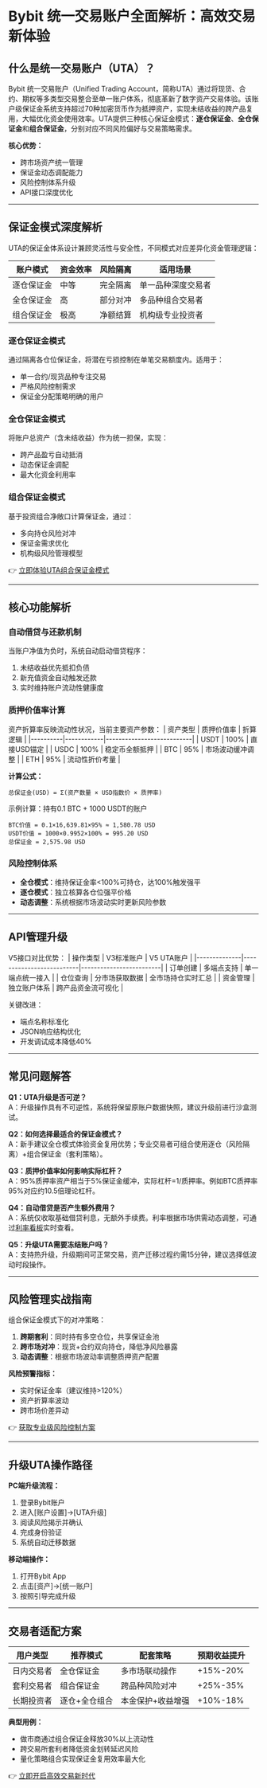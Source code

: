 # Bybit 统一交易账户全面解析：高效交易新体验

## 什么是统一交易账户（UTA）？

Bybit 统一交易账户（Unified Trading Account，简称UTA）通过将现货、合约、期权等多类型交易整合至单一账户体系，彻底革新了数字资产交易体验。该账户级保证金系统支持超过70种加密货币作为抵押资产，实现未结收益的跨产品复用，大幅优化资金使用效率。UTA提供三种核心保证金模式：**逐仓保证金**、**全仓保证金**和**组合保证金**，分别对应不同风险偏好与交易策略需求。

**核心优势：**
- 跨市场资产统一管理
- 保证金动态调配能力
- 风险控制体系升级
- API接口深度优化

---

## 保证金模式深度解析

UTA的保证金体系设计兼顾灵活性与安全性，不同模式对应差异化资金管理逻辑：

| 账户模式      | 资金效率 | 风险隔离 | 适用场景                  |
|---------------|----------|----------|---------------------------|
| 逐仓保证金    | 中等     | 完全隔离 | 单一品种深度交易者        |
| 全仓保证金    | 高       | 部分对冲 | 多品种组合交易者          |
| 组合保证金    | 极高     | 净额结算 | 机构级专业投资者          |

### 逐仓保证金模式
通过隔离各仓位保证金，将潜在亏损控制在单笔交易额度内。适用于：
- 单一合约/现货品种专注交易
- 严格风险控制需求
- 保证金分配策略明确的用户

### 全仓保证金模式
将账户总资产（含未结收益）作为统一担保，实现：
- 跨产品盈亏自动抵消
- 动态保证金调配
- 最大化资金利用率

### 组合保证金模式
基于投资组合净敞口计算保证金，通过：
- 多向持仓风险对冲
- 保证金需求优化
- 机构级风险管理模型

👉 [立即体验UTA组合保证金模式](https://bit.ly/okx_welcome)

---

## 核心功能解析

### 自动借贷与还款机制
当账户净值为负时，系统自动启动借贷程序：
1. 未结收益优先抵扣负债
2. 新充值资金自动触发还款
3. 实时维持账户流动性健康度

### 质押价值率计算
资产折算率反映流动性状况，当前主要资产参数：
| 资产类型 | 质押价值率 | 折算逻辑                  |
|----------|------------|---------------------------|
| USDT     | 100%       | 直接USD锚定               |
| USDC     | 100%       | 稳定币全额抵押            |
| BTC      | 95%        | 市场波动缓冲调整          |
| ETH      | 95%        | 流动性折价考量            |

**计算公式：**
```
总保证金(USD) = Σ(资产数量 × USD指数价 × 质押率)
```
示例计算：持有0.1 BTC + 1000 USDT的账户
```
BTC价值 = 0.1×16,639.81×95% ≈ 1,580.78 USD
USDT价值 = 1000×0.9952×100% = 995.20 USD
总保证金 = 2,575.98 USD
```

### 风险控制体系
- **全仓模式**：维持保证金率<100%可持仓，达100%触发强平
- **逐仓模式**：独立核算各仓位强平价格
- **动态调整**：系统根据市场波动实时更新风险参数

---

## API管理升级

V5接口对比优势：
| 操作类型     | V3标准账户               | V5 UTA账户              |
|--------------|--------------------------|-------------------------|
| 订单创建     | 多端点支持               | 单一端点统一接入        |
| 仓位查询     | 分市场获取数据           | 全市场持仓实时汇总      |
| 资金管理     | 独立账户体系             | 跨产品资金流可视化      |

关键改进：
- 端点名称标准化
- JSON响应结构优化
- 开发调试成本降低40%

---

## 常见问题解答

**Q1：UTA升级是否可逆？**  
A：升级操作具有不可逆性，系统将保留原账户数据快照，建议升级前进行沙盒测试。

**Q2：如何选择最适合的保证金模式？**  
A：新手建议全仓模式体验资金复用优势；专业交易者可组合使用逐仓（风险隔离）+组合保证金（套利策略）。

**Q3：质押价值率如何影响实际杠杆？**  
A：95%质押率资产相当于5%保证金缓冲，实际杠杆=1/质押率。例如BTC质押率95%对应约10.5倍理论杠杆。

**Q4：自动借贷是否产生额外费用？**  
A：系统仅收取基础借贷利息，无额外手续费。利率根据市场供需动态调整，可通过[利率看板](https://example.com)实时查看。

**Q5：升级UTA需要冻结账户吗？**  
A：支持热升级，升级期间可正常交易，资产迁移过程约需15分钟，建议选择低波动时段操作。

---

## 风险管理实战指南

组合保证金模式下的对冲策略：
1. **跨期套利**：同时持有多空仓位，共享保证金池
2. **跨市场对冲**：现货+合约双向持仓，降低净风险暴露
3. **动态调整**：根据市场波动率调整质押资产配置

**风险预警指标：**
- 实时保证金率（建议维持>120%）
- 资产折算率波动
- 跨市场价差异动

👉 [获取专业级风险控制方案](https://bit.ly/okx_welcome)

---

## 升级UTA操作路径

**PC端升级流程：**
1. 登录Bybit账户
2. 进入[账户设置]→[UTA升级]
3. 阅读风险揭示并确认
4. 完成身份验证
5. 系统自动迁移数据

**移动端操作：**
1. 打开Bybit App
2. 点击[资产]→[统一账户]
3. 按照引导完成升级

---

## 交易者适配方案

| 用户类型       | 推荐模式       | 配套策略                  | 预期收益提升 |
|----------------|----------------|---------------------------|--------------|
| 日内交易者     | 全仓保证金     | 多市场联动操作            | +15%-20%     |
| 套利交易者     | 组合保证金     | 跨品种风险对冲            | +25%-35%     |
| 长期投资者     | 逐仓+全仓组合  | 本金保护+收益增强         | +10%-18%     |

**典型用例：**
- 做市商通过组合保证金释放30%以上流动性
- 跨交易所套利者降低资金划转延迟风险
- 量化策略组合实现保证金复用效率最大化

👉 [立即开启高效交易新时代](https://bit.ly/okx_welcome)